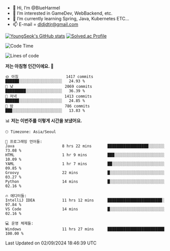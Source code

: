 - 👋 Hi, I’m @BlueHarmel
- 👀 I’m interested in GameDev, WebBackend, etc.
- 🌱 I’m currently learning Spring, Java, Kubernetes ETC...
- 📫 E-mail = dldjdtjr@gmail.com

[![YoungSeok's GitHub stats](https://github-readme-stats.vercel.app/api?username=BlueHarmel&show_icons=true&theme=transparent)](https://github.com/anuraghazra/github-readme-stats)
[![Solved.ac Profile](http://mazassumnida.wtf/api/v2/generate_badge?boj=dldjdtjr)](https://solved.ac/dldjdtjr/)

<!--START_SECTION:waka-->
![Code Time](http://img.shields.io/badge/Code%20Time-672%20hrs%2030%20mins-blue)

![Lines of code](https://img.shields.io/badge/%EC%A0%80%EB%8A%94%20%EC%97%AC%ED%83%9C%EA%B9%8C%EC%A7%80%20-46.4%20million%20%EC%A4%84%EC%9D%98%20%EC%BD%94%EB%93%9C%EB%A5%BC%20%EC%9E%91%EC%84%B1%ED%96%88%EC%96%B4%EC%9A%94.-blue)

**저는 아침형 인간이에요. 🐤** 

```text
🌞 아침                     1417 commits        ██████░░░░░░░░░░░░░░░░░░░   24.93 % 
🌆 낮　                     2069 commits        █████████░░░░░░░░░░░░░░░░   36.39 % 
🌃 저녁                     1413 commits        ██████░░░░░░░░░░░░░░░░░░░   24.85 % 
🌙 밤　                     786 commits         ███░░░░░░░░░░░░░░░░░░░░░░   13.83 % 
```


📊 **저는 이번주를 이렇게 시간을 보냈어요.** 

```text
🕑︎ Timezone: Asia/Seoul

💬 프로그래밍 언어들: 
Java                     8 hrs 22 mins       ██████████████████░░░░░░░   73.08 % 
HTML                     1 hr 9 mins         ███░░░░░░░░░░░░░░░░░░░░░░   10.09 % 
YAML                     1 hr 7 mins         ██░░░░░░░░░░░░░░░░░░░░░░░   09.85 % 
Groovy                   22 mins             █░░░░░░░░░░░░░░░░░░░░░░░░   03.27 % 
Python                   14 mins             █░░░░░░░░░░░░░░░░░░░░░░░░   02.16 % 

🔥 에디터들: 
IntelliJ IDEA            11 hrs 12 mins      ████████████████████████░   97.84 % 
VS Code                  14 mins             █░░░░░░░░░░░░░░░░░░░░░░░░   02.16 % 

💻 운영 체제들: 
Windows                  11 hrs 27 mins      █████████████████████████   100.00 % 
```


 Last Updated on 02/09/2024 18:46:39 UTC
<!--END_SECTION:waka-->
<!---
BlueHarmel/BlueHarmel is a ✨ special ✨ repository because its `README.md` (this file) appears on your GitHub profile.
You can click the Preview link to take a look at your changes.
--->

